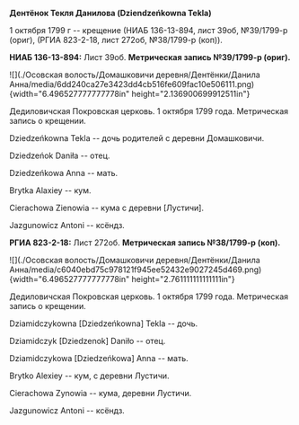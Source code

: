 **Дентёнок Текля Данилова (Dziendzeńkowna Tekla)**

1 октября 1799 г -- крещение (НИАБ 136-13-894, лист 39об, №39/1799-р
(ориг), (РГИА 823-2-18, лист 272об, №38/1799-р (коп)).

**НИАБ 136-13-894:** Лист 39об. **Метрическая запись №39/1799-р
(ориг).**

![](./Осовская волость/Домашковичи деревня/Дентёнки/Данила Анна/media/6dd240ca27e3423dd4cb516fe609fac10e506111.png){width="6.496527777777778in"
height="2.136900699912511in"}

Дедиловичская Покровская церковь. 1 октября 1799 года. Метрическая
запись о крещении.

Dziedzeńkowna Tekla -- дочь родителей с деревни Домашковичи.

Dziedzeńok Daniła -- отец.

Dziedzeńkowa Anna -- мать.

Brytka Alaxiey -- кум.

Cierachowa Zienowia -- кума с деревни \[Лустичи\].

Jazgunowicz Antoni -- ксёндз.

**РГИА 823-2-18:** Лист 272об. **Метрическая запись №38/1799-р (коп).**

![](./Осовская волость/Домашковичи деревня/Дентёнки/Данила Анна/media/c6040ebd75c978121f945ee52432e9027245d469.png){width="6.496527777777778in"
height="2.761111111111111in"}

Дедиловичская Покровская церковь. 1 октября 1799 года. Метрическая
запись о крещении.

Dziamidczykowna \[Dziedzeńkowna\] Tekla -- дочь.

Dziamidczyk \[Dziedzenok\] Daniło -- отец.

Dziamidczykowa \[Dziedzeńkowa\] Anna -- мать.

Brytko Alexiey -- кум, с деревни Лустичи.

Cierachowa Zynowia -- кума, деревни Лустичи.

Jazgunowicz Antoni -- ксёндз.
